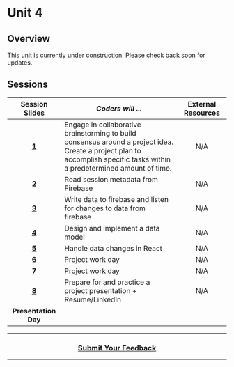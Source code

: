 # Unit 4

## Overview
This unit is currently under construction. Please check back soon for updates.

## Sessions 
|Session Slides|*Coders will ...*|External Resources|
|:-------:|-------|:-------:|
|**[1](https://drive.google.com/open?id=1_s25HVtIFMNHFw6qwArYv1PVHieVEzoWoI-EifV4Mas)**| Engage in collaborative brainstorming to build consensus around a project idea. </br>Create a project plan to accomplish specific tasks within a predetermined amount of time.|N/A|
|**[2](https://drive.google.com/open?id=1_WjjJdqPDL2V7CRsqJOK8a07QEEdqZtVEWIagqOGvUQ)**|Read session metadata from Firebase |N/A|
|**[3](https://drive.google.com/open?id=12gS7C1NoiCB2EVTYjL0bqtgxIYQOO0fk9bxWzaxFFO4)**|Write data to firebase and listen for changes to data from firebase |N/A|
|**[4](https://drive.google.com/open?id=1Vcc4om--jF88eE9GWBRhDiCTMVetfNWA9p4BAuH2ZXI)**|Design and implement a data model |N/A|
|**[5](https://drive.google.com/open?id=1UYJN1ZX9KFiH-nejA2kPrLUqWy8YVK-QYsm3Uta6hbw)**|Handle data changes in React |N/A|
|**[6](https://drive.google.com/open?id=1-o_-_aczQGgdoM-f9nQdv-XG0ARFCtZ6hT1L0-hAOTc)**|Project work day |N/A|
|**[7](https://drive.google.com/open?id=1qY0TS81ty33gFr2WJ5Z8jYhFV6ve7Npu0PSwmRKSEgM)**|Project work day |N/A|
|**[8](https://drive.google.com/open?id=1VWTbEBRP6fKdaRZ14AJNqMkwGnFNc_yAJLbJDWuDWVw)**|Prepare for and practice a project presentation  + Resume/LinkedIn |N/A|
|**Presentation Day**| 

----
<h3 align="center"><a href="https://docs.google.com/forms/d/e/1FAIpQLSfiZv1Y0U4Fr5k2iFVWRIVg2x7Su-r1hLoH0qb5RCMlNsxUjQ/viewform">Submit Your Feedback</a>  </h3>

----

